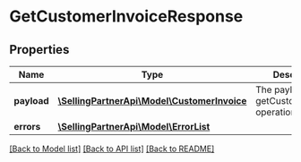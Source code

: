 # GetCustomerInvoiceResponse

## Properties
Name | Type | Description | Notes
------------ | ------------- | ------------- | -------------
**payload** | [**\SellingPartnerApi\Model\CustomerInvoice**](CustomerInvoice.md) | The payload for the getCustomerInvoice operation. | [optional] 
**errors** | [**\SellingPartnerApi\Model\ErrorList**](ErrorList.md) |  | [optional] 

[[Back to Model list]](../README.md#documentation-for-models) [[Back to API list]](../README.md#documentation-for-api-endpoints) [[Back to README]](../README.md)


